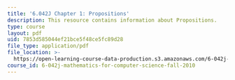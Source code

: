 ```yaml
---
title: '6.042J Chapter 1: Propositions'
description: This resource contains information about Propositions.
type: course
layout: pdf
uid: 7853d585044ef21bce5f48ce5fc89d28
file_type: application/pdf
file_location: >-
  https://open-learning-course-data-production.s3.amazonaws.com/6-042j-mathematics-for-computer-science-fall-2010/7853d585044ef21bce5f48ce5fc89d28_MIT6_042JF10_chap01.pdf
course_id: 6-042j-mathematics-for-computer-science-fall-2010
---
```

